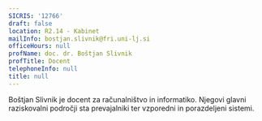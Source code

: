 ```yaml
---
SICRIS: '12766'
draft: false
location: R2.14 - Kabinet
mailInfo: bostjan.slivnik@fri.uni-lj.si
officeHours: null
profName: doc. dr. Boštjan Slivnik
profTitle: Docent
telephoneInfo: null
title: null
---
```



Boštjan Slivnik je docent za računalništvo in informatiko. Njegovi glavni raziskovalni področji sta prevajalniki ter vzporedni in porazdeljeni sistemi.
